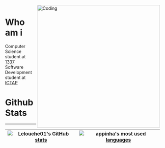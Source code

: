 <img align="right" alt="Coding" width="400" src="https://giphy.com/embed/Bzzb92NKwUOj0FjQOd](https://giphy.com/gifs/english4it-cat-cool-kitten-Bzzb92NKwUOj0FjQOd/tile)">

# Who am i

Computer Science student at [1337](https://1337.ma/) <br />
Software Development student at [ICTAP](http://ictap.ma/)

# Github Stats
---------------
| [![Lelouche01's GitHub stats](https://github-readme-stats.vercel.app/api?username=Lelouche01&count_private=true&show_icons=true&hide=issues&hide_border=true&theme=jolly)](https://github.com/Lelouche01?tab=repositories) | [![appinha's most used languages](https://github-readme-stats.vercel.app/api/top-langs/?username=Lelouche01&layout=compact&hide_border=true&theme=jolly)](https://github.com/Lelouche01?tab=repositories) |
|:-:|:-:|
